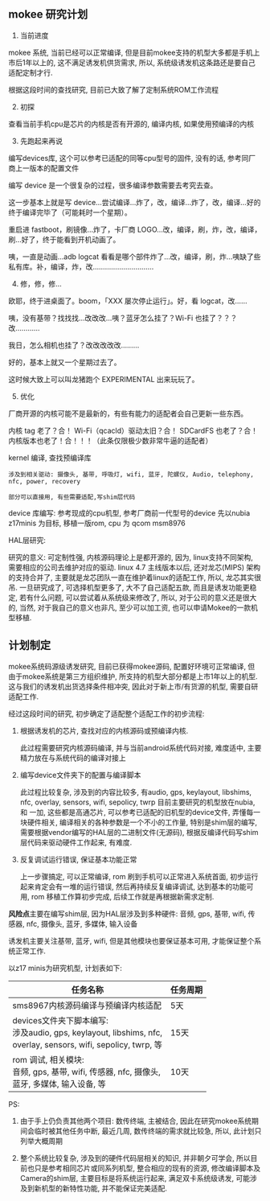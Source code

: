 
## mokee 研究计划

1. 当前进度

mokee 系统, 当前已经可以正常编译, 但是目前mokee支持的机型大多都是手机上市后1年以上的, 这不满足诱发机供货需求, 所以, 系统级诱发机这条路还是要自己适配定制才行. 

根据这段时间的查找研究, 目前已大致了解了定制系统ROM工作流程

2. 初探

查看当前手机cpu是芯片的内核是否有开源的, 编译内核, 如果使用预编译的内核

3. 先跑起来再说

编写devices库, 这个可以参考已适配的同等cpu型号的固件, 没有的话, 参考同厂商上一版本的配置文件

编写 device 是一个很复杂的过程，很多编译参数需要去考究去查。

这一步基本上就是写 device…尝试编译…炸了，改，编译…炸了，改，编译…好的终于编译完毕了（可能耗时一个星期）。

重启进 fastboot，刷镜像…炸了，卡厂商 LOGO…改，编译，刷，炸，改，编译，刷…好了，终于能看到开机动画了。

咦，一直是动画…adb logcat 看看是哪个部件炸了…改，编译，刷，炸…咦缺了些私有库。补，编译，炸，改…………………………

4. 修，修，修…

欧耶，终于进桌面了。boom，「XXX 屡次停止运行」。好，看 logcat，改……

咦，没有基带？找找找…改改改…咦？蓝牙怎么挂了？Wi-Fi 也挂了？？？改…………

我日，怎么相机也挂了？改改改改改………

好的，基本上就又一个星期过去了。

这时候大致上可以叫龙猪跑个 EXPERIMENTAL 出来玩玩了。

5. 优化

厂商开源的内核可能不是最新的，有些有能力的适配者会自己更新一些东西。

内核 tag 老了？合！
Wi-Fi（qcacld）驱动太旧？合！
SDCardFS 也老了？合！
内核版本也老了！合！！！（此条仅限极少数非常牛逼的适配者）

kernel 编译, 查找预编译库

    涉及到相关驱动: 摄像头, 基带, 呼吸灯, wifi, 蓝牙, 陀螺仪, Audio, telephony, nfc, power, recovery

    部分可以直接用, 有些需要适配,写shim层代码

device 库编写: 
    参考现成的cpu机型, 参考厂商前一代型号的device
    先以nubia z17minis 为目标, 移植一版rom, cpu 为 qcom msm8976

HAL层研究:

研究的意义: 
可定制性强, 内核源码理论上是都开源的, 因为, linux支持不同架构, 需要相应的公司去维护对应的驱动. linux 4.7 主线版本以后, 还对龙芯(MIPS) 架构的支持合并了, 主要就是龙芯团队一直在维护着linux的适配工作, 所以, 龙芯其实很吊. 
一旦研究成了, 可选择机型更多了, 大不了自己适配五款, 而且是诱发功能更稳定, 若有什么问题, 可以尝试着从系统级来修改了, 所以, 对于公司的意义还是很大的, 当然, 对于我自己的意义也非凡, 至少可以加工资, 也可以申请Mokee的一款机型移植. 
 
## 计划制定

mokee系统码源级诱发研究, 目前已获得mokee源码, 配置好环境可正常编译, 但由于mokee系统是第三方组织维护, 所支持的机型大部分都是上市1年以上的机型. 这与我们的诱发机出货选择条件相冲突, 因此对于新上市/有货源的机型, 需要自研适配工作. 

经过这段时间的研究, 初步确定了适配整个适配工作的初步流程: 

1. 根据诱发机的芯片, 查找对应的内核源码或预编译内核.

    此过程需要研究内核源码编译, 并与当前android系统代码对接, 难度适中, 主要精力放在与系统代码的编译对接上

2. 编写device文件夹下的配置与编译脚本

    此过程比较复杂, 涉及到的内容比较多, 有audio, gps, keylayout, libshims, nfc, overlay, sensors, wifi, sepolicy, twrp
    目前主要研究的机型放在nubia, 和 一加, 这些都是高通芯片, 可以参考已适配的旧机型的device文件, 弄懂每一块硬件相关, 编译相关的各种参数是一个不小的工作量, 特别是shim层的编写, 需要根据vendor编写的HAL层的二进制文件(无源码), 根据反编译代码写shim层代码来驱动硬件工作起来, 有难度. 

3. 反复调试运行错误, 保证基本功能正常

    上一步骤搞定, 可以正常编译, rom 刷到手机可以正常进入系统首面, 初步运行起来肯定会有一堆的运行错误, 然后再持续反复编译调试, 达到基本的功能可用, rom 移植工作算初步完成, 后续工作就是再根据新需求定制.

**风险点**主要在编写shim层, 因为HAL层涉及到多种硬件: 音频, gps, 基带, wifi, 传感器, nfc, 摄像头, 蓝牙, 多媒体, 输入设备

诱发机主要关注基带, 蓝牙, wifi, 但是其他模块也要保证基本可用, 才能保证整个系统正常工作. 

以z17 minis为研究机型, 计划表如下: 

|任务名称| 任务周期|
|--|--|
|sms8967内核源码编译与预编译内核适配| 5天
|devices文件夹下脚本编写: <br/> 涉及audio, gps, keylayout, libshims, nfc,<br/> overlay, sensors, wifi, sepolicy, twrp, 等|15天
|rom 调试, 相关模块: <br/>音频, gps, 基带, wifi, 传感器, nfc, 摄像头,<br/> 蓝牙, 多媒体, 输入设备, 等| 10天

PS: 
1. 由于手上仍负责其他两个项目: 数传终端, 主被结合, 因此在研究mokee系统期间会临时被其他任务中断, 最近几周, 数传终端的需求就比较急, 所以, 此计划只列举大概周期 

2. 整个系统比较复杂, 涉及到的硬件代码层相关的知识, 并非朝夕可学会, 所以目前也只是参考相同芯片或同系列机型, 整合相应的现有的资源, 修改编译脚本及Camera的shim层, 主要目标是将系统运行起来, 满足双卡系统级诱发, 可能涉及到新机型的新特性功能, 并不能保证完美适配. 

